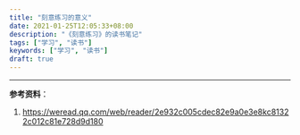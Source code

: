 ```yaml
---
title: "刻意练习的意义"
date: 2021-01-25T12:05:33+08:00
description: "《刻意练习》的读书笔记"
tags: ["学习", "读书"]
keywords: ["学习", "读书"]
draft: true
---
```


---

**参考资料**：

1. <https://weread.qq.com/web/reader/2e932c005cdec82e9a0e3e8kc81322c012c81e728d9d180>
